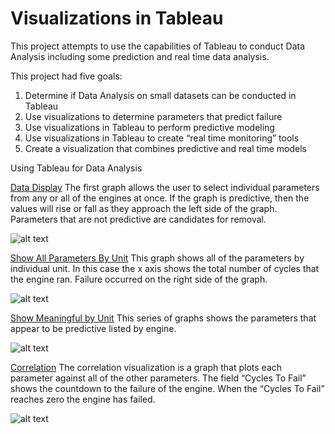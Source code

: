 # Visualizations in Tableau
This project attempts to use the capabilities of Tableau to conduct Data Analysis including some prediction and real time data analysis. 

This project had five goals:
1.	Determine if Data Analysis on small datasets can be conducted in Tableau
2.	Use visualizations to determine parameters that predict failure
3.	Use visualizations in Tableau to perform predictive modeling
4.	Use visualizations in Tableau to create “real time monitoring” tools
5.	Create a visualization that combines predictive and real time models


Using Tableau for Data Analysis

[Data Display](https://public.tableau.com/profile/steven.fischbach#!/vizhome/Finalproject-correlationonly/SuperDataDisplay?publish=yes) The first graph allows the user to select individual parameters from any or all of the engines at once. If the graph is predictive, then the values will rise or fall as they approach the left side of the graph. Parameters that are not predictive are candidates for removal.

![alt text](   https://github.com/fischtank44/Engine_training_data/raw/master/Visualizations/images/All%20Engines%20T50%20LPT.JPG)

[Show All Parameters By Unit](https://public.tableau.com/profile/steven.fischbach#!/vizhome/Finalproject-correlationonly/ShowAllParametersByUnit?publish=yes) This graph shows all of the parameters by individual unit. In this case the x axis shows the total number of cycles that the engine ran. Failure occurred on the right side of the graph. 

![alt text](  https://github.com/fischtank44/Engine_training_data/raw/master/Visualizations/images/Show%20All%20by%20Unit%20eng%2062.JPG )

[Show Meaningful by Unit](https://public.tableau.com/profile/steven.fischbach#!/vizhome/Finalproject-correlationonly/ShowMeaningfulbyUnit?publish=yes) This series of graphs shows the parameters that appear to be predictive listed by engine. 

![alt text]( https://github.com/fischtank44/Engine_training_data/raw/master/Visualizations/images/Show%20Meaningful%20by%20Unit%20eng%2062.JPG )

[Correlation](https://public.tableau.com/profile/steven.fischbach#!/vizhome/Finalproject-correlationonly/CorrelationChecker?publish=yes) The correlation visualization is a graph that plots each parameter against all of the other parameters. The field “Cycles To Fail” shows the countdown to the failure of the engine. When the “Cycles To Fail” reaches zero the engine has failed. 

![alt text](https://github.com/fischtank44/Engine_training_data/blob/master/Visualizations/images/Corr.JPG)
